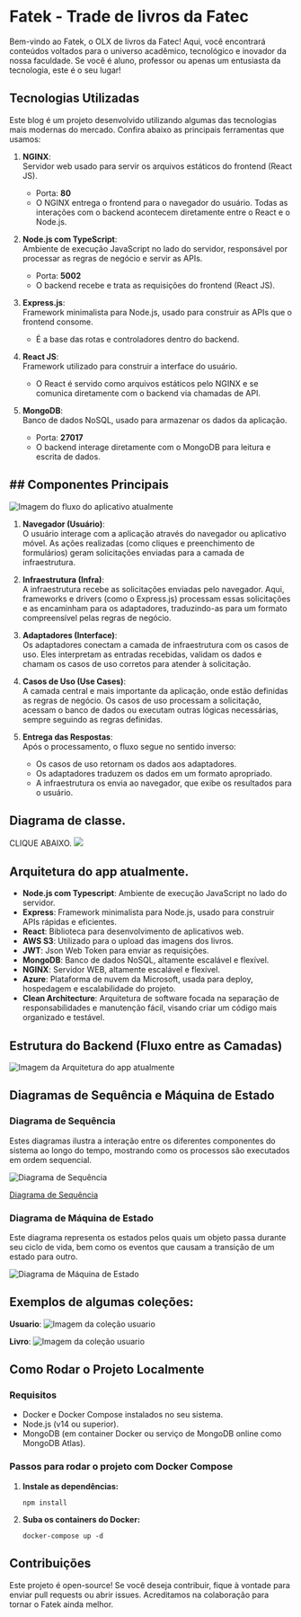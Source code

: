 # Fatek - Trade de livros da Fatec

Bem-vindo ao Fatek, o OLX de livros da Fatec! Aqui, você encontrará conteúdos voltados para o universo acadêmico, tecnológico e inovador da nossa faculdade. Se você é aluno, professor ou apenas um entusiasta da tecnologia, este é o seu lugar!

## Tecnologias Utilizadas

Este blog é um projeto desenvolvido utilizando algumas das tecnologias mais modernas do mercado. Confira abaixo as principais ferramentas que usamos:


1. **NGINX**:  
   Servidor web usado para servir os arquivos estáticos do frontend (React JS).  
   - Porta: **80**  
   - O NGINX entrega o frontend para o navegador do usuário. Todas as interações com o backend acontecem diretamente entre o React e o Node.js.

2. **Node.js com TypeScript**:  
   Ambiente de execução JavaScript no lado do servidor, responsável por processar as regras de negócio e servir as APIs.  
   - Porta: **5002**  
   - O backend recebe e trata as requisições do frontend (React JS).  

3. **Express.js**:  
   Framework minimalista para Node.js, usado para construir as APIs que o frontend consome.  
   - É a base das rotas e controladores dentro do backend.

4. **React JS**:  
   Framework utilizado para construir a interface do usuário.  
   - O React é servido como arquivos estáticos pelo NGINX e se comunica diretamente com o backend via chamadas de API.  

5. **MongoDB**:  
   Banco de dados NoSQL, usado para armazenar os dados da aplicação.  
   - Porta: **27017**  
   - O backend interage diretamente com o MongoDB para leitura e escrita de dados. 



## ## Componentes Principais
 
  ![Imagem do fluxo do aplicativo atualmente](img/fluxo_app.png)

1. **Navegador (Usuário)**:  
   O usuário interage com a aplicação através do navegador ou aplicativo móvel. As ações realizadas (como cliques e preenchimento de formulários) geram solicitações enviadas para a camada de infraestrutura.

2. **Infraestrutura (Infra)**:  
   A infraestrutura recebe as solicitações enviadas pelo navegador. Aqui, frameworks e drivers (como o Express.js) processam essas solicitações e as encaminham para os adaptadores, traduzindo-as para um formato compreensível pelas regras de negócio.

3. **Adaptadores (Interface)**:  
   Os adaptadores conectam a camada de infraestrutura com os casos de uso. Eles interpretam as entradas recebidas, validam os dados e chamam os casos de uso corretos para atender à solicitação.

4. **Casos de Uso (Use Cases)**:  
   A camada central e mais importante da aplicação, onde estão definidas as regras de negócio. Os casos de uso processam a solicitação, acessam o banco de dados ou executam outras lógicas necessárias, sempre seguindo as regras definidas.

5. **Entrega das Respostas**:  
   Após o processamento, o fluxo segue no sentido inverso:
   - Os casos de uso retornam os dados aos adaptadores.
   - Os adaptadores traduzem os dados em um formato apropriado.
   - A infraestrutura os envia ao navegador, que exibe os resultados para o usuário.




## Diagrama de classe.
CLIQUE ABAIXO.
[![](https://mermaid.ink/img/pako:eNrVWM1u4zYQfhWCwAIO6gROY8eODgWyCVqk2AJtsinQ1j0w0tgmVia1JJVdJcjT9NBTT32EvFiHkiVZpH4MtCjag2Fz5uP8Dzn0Mw1lBDSgYcy0vuZsrdh2KQh584Zcw4oL_vr762-SREyTHAKaJIqLkCeMawvMqeRegyLPdk3IFzwKiDaIWu8Igm3BIcGW8dihJSjpk1TubhZFCrQOyGX-bVVZzstS1PprVrcVuAAwDjHkJvNwzLjmPvHEBmqf2tD_VsoP3ZoNN7ErkaVmI5UbgfQh5noD0U_AkCfS7UOLs--zBKyrlyiiW2lbhJWMu32wYv8JP3ZCsYLQSHLFbM0ck6vb-2sSym0Sg5EkYYqRMpOF-isFGHdLw4_dVdkBnyFMDYxS5AX5rqOAPEoeeS58A6ZPQO3QUUBa6-g-iQaMqGWMybBB14DuwsE2OTKGQ2jz5YbQ0rq0PSAvyHf1hLBPQMPcUntLCA-TMSbDBhUhPNgmP4S4R2oCOoHw9Y8VD3ERSaK5NtgitZ53cs1Fl4pGM42Je1IddTbVLaytor9R06WEliOuFNJyQnZJ-5HF3ObnvfwAotUiYzndfYIBvYVEam5e_1TcBpbcCDRvxUJwLoQdTqqsUoI3SvQ2u4naW3EHuIzj0Y76y6_locweO4KFzDQvueHWRGiUV1NvydQn-sEOlI3QdMBSmw60Vnu7A13Qgx1oZuBmm_zvkzDsw38xDzd5q92BeuRh3W1rEKDKPmzGtHG9PoLiq6xADXRmoe7bT-bfVWinEFRaKdJ8PSz_MNF3Z5XUNIkli77mMYxW3A4hTGSu6CIlFeZ7ZjZDyfkuu_vhXaUklEJAaEbNTH9MQWUj_THeE4banUtGCoPTVQyquqlbZhy7qpF7ucnHls5-RD6WsiVoryfDamwa6ExHw1B3-ga13KwdTjenErtqd9pyOhu4cNoStNfEYTXoDLSyo2GonX2DfKdvIWYhl_ZNI4zMr7z8Uj4-_mr_GRKQDauYe-5bmHM5BjYVOdYJlcU691CN9c_3VtHcjovW1EqBv8nT0dxUdriFNk8zF-kePsM7Gm-Z0gFEbVlS8fNHSWlnxfMG5NTwmD8xgcMdjiVqf0ixWP990ZsK5ynRi_VfDb1w_1HQA69N3x-BeyvDGeH7q8ib1nvh_jDeA7cbGlN1b1TcSfkg8F7D9eL9sbetNAs0HdMtKBz4IxrQ_LRaUrPBkl3SAH9GsGJpbJZ0KV4Qiu9feZeJkAYrFmsYUyXT9aZaFcfQ7o-Vipow8bOUuDYqLZY0eKafaXA8nZ-en8wvzmbz2enkfDK9mI1pRoP5_OTidDabXiwWiyl-f_kypk-5hOnJYrqYnE7PFpPJZDY_P5-9_AWDUwGY?type=png)](https://mermaid.live/edit#pako:eNrVWM1u4zYQfhWCwAIO6gROY8eODgWyCVqk2AJtsinQ1j0w0tgmVia1JJVdJcjT9NBTT32EvFiHkiVZpH4MtCjag2Fz5uP8Dzn0Mw1lBDSgYcy0vuZsrdh2KQh584Zcw4oL_vr762-SREyTHAKaJIqLkCeMawvMqeRegyLPdk3IFzwKiDaIWu8Igm3BIcGW8dihJSjpk1TubhZFCrQOyGX-bVVZzstS1PprVrcVuAAwDjHkJvNwzLjmPvHEBmqf2tD_VsoP3ZoNN7ErkaVmI5UbgfQh5noD0U_AkCfS7UOLs--zBKyrlyiiW2lbhJWMu32wYv8JP3ZCsYLQSHLFbM0ck6vb-2sSym0Sg5EkYYqRMpOF-isFGHdLw4_dVdkBnyFMDYxS5AX5rqOAPEoeeS58A6ZPQO3QUUBa6-g-iQaMqGWMybBB14DuwsE2OTKGQ2jz5YbQ0rq0PSAvyHf1hLBPQMPcUntLCA-TMSbDBhUhPNgmP4S4R2oCOoHw9Y8VD3ERSaK5NtgitZ53cs1Fl4pGM42Je1IddTbVLaytor9R06WEliOuFNJyQnZJ-5HF3ObnvfwAotUiYzndfYIBvYVEam5e_1TcBpbcCDRvxUJwLoQdTqqsUoI3SvQ2u4naW3EHuIzj0Y76y6_locweO4KFzDQvueHWRGiUV1NvydQn-sEOlI3QdMBSmw60Vnu7A13Qgx1oZuBmm_zvkzDsw38xDzd5q92BeuRh3W1rEKDKPmzGtHG9PoLiq6xADXRmoe7bT-bfVWinEFRaKdJ8PSz_MNF3Z5XUNIkli77mMYxW3A4hTGSu6CIlFeZ7ZjZDyfkuu_vhXaUklEJAaEbNTH9MQWUj_THeE4banUtGCoPTVQyquqlbZhy7qpF7ucnHls5-RD6WsiVoryfDamwa6ExHw1B3-ga13KwdTjenErtqd9pyOhu4cNoStNfEYTXoDLSyo2GonX2DfKdvIWYhl_ZNI4zMr7z8Uj4-_mr_GRKQDauYe-5bmHM5BjYVOdYJlcU691CN9c_3VtHcjovW1EqBv8nT0dxUdriFNk8zF-kePsM7Gm-Z0gFEbVlS8fNHSWlnxfMG5NTwmD8xgcMdjiVqf0ixWP990ZsK5ynRi_VfDb1w_1HQA69N3x-BeyvDGeH7q8ib1nvh_jDeA7cbGlN1b1TcSfkg8F7D9eL9sbetNAs0HdMtKBz4IxrQ_LRaUrPBkl3SAH9GsGJpbJZ0KV4Qiu9feZeJkAYrFmsYUyXT9aZaFcfQ7o-Vipow8bOUuDYqLZY0eKafaXA8nZ-en8wvzmbz2enkfDK9mI1pRoP5_OTidDabXiwWiyl-f_kypk-5hOnJYrqYnE7PFpPJZDY_P5-9_AWDUwGY)

## Arquitetura do app atualmente.

- **Node.js com Typescript**: Ambiente de execução JavaScript no lado do servidor.
- **Express**: Framework minimalista para Node.js, usado para construir APIs rápidas e eficientes.
- **React**: Biblioteca para desenvolvimento de aplicativos web.
- **AWS S3**: Utilizado para o upload das imagens dos livros.
- **JWT**: Json Web Token para enviar as requisições.
- **MongoDB**: Banco de dados NoSQL, altamente escalável e flexível.
- **NGINX**: Servidor WEB, altamente escalável e flexível.
- **Azure**: Plataforma de nuvem da Microsoft, usada para deploy, hospedagem e escalabilidade do projeto.
- **Clean Architecture**: Arquitetura de software focada na separação de responsabilidades e manutenção fácil, visando criar um código mais organizado e testável.

## Estrutura do Backend (Fluxo entre as Camadas)

   ![Imagem da Arquitetura do app atualmente](img/arquitetura_backend.PNG)


   ## Diagramas de Sequência e Máquina de Estado

   ### Diagrama de Sequência

   Estes diagramas ilustra a interação entre os diferentes componentes do sistema ao longo do tempo, mostrando como os processos são executados em ordem sequencial.

   ![Diagrama de Sequência](documents/diagram/sequence/diagram_sequence_adm.png)
   
   [Diagrama de Sequência](documents/diagram/sequence/diagram_sequence_user_sell.png)

   
   ### Diagrama de Máquina de Estado
   Este diagrama representa os estados pelos quais um objeto passa durante seu ciclo de vida, bem como os eventos que causam a transição de um estado para outro.

   ![Diagrama de Máquina de Estado](documents/diagram/maquina_state.png)
   



## Exemplos de algumas coleções: 

   **Usuario**:
   ![Imagem da coleção usuario](img/exemplo_de_usuario.png)

   **Livro**:
   ![Imagem da coleção usuario](img/exemplo_de_book.png)

   

## Como Rodar o Projeto Localmente

### Requisitos

- Docker e Docker Compose instalados no seu sistema.
- Node.js (v14 ou superior).
- MongoDB (em container Docker ou serviço de MongoDB online como MongoDB Atlas).

### Passos para rodar o projeto com Docker Compose

1. **Instale as dependências:**

   `npm install`

2. **Suba os containers do Docker:**

   `docker-compose up -d`

## Contribuições

Este projeto é open-source! Se você deseja contribuir, fique à vontade para enviar pull requests ou abrir issues. Acreditamos na colaboração para tornar o Fatek ainda melhor.


